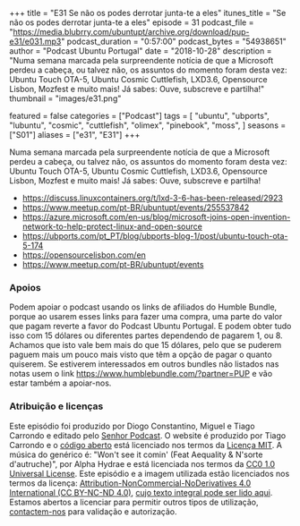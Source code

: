 +++
title = "E31 Se não os podes derrotar junta-te a eles"
itunes_title = "Se não os podes derrotar junta-te a eles"
episode = 31
podcast_file = "https://media.blubrry.com/ubuntupt/archive.org/download/pup-e31/e031.mp3"
podcast_duration = "0:57:00"
podcast_bytes = "54938651"
author = "Podcast Ubuntu Portugal"
date = "2018-10-28"
description = "Numa semana marcada pela surpreendente notícia de que a Microsoft perdeu a cabeça, ou talvez não, os assuntos do momento foram desta vez: Ubuntu Touch OTA-5, Ubuntu Cosmic Cuttlefish, LXD3.6, Opensource Lisbon, Mozfest e muito mais! Já sabes: Ouve, subscreve e partilha!"
thumbnail = "images/e31.png"

featured = false
categories = ["Podcast"]
tags = [
  "ubuntu",
  "ubports",
  "lubuntu",
  "cosmic",
  "cuttlefish",
  "olimex",
  "pinebook",
  "moss",
]
seasons = ["S01"]
aliases = ["e31", "E31"]
+++

Numa semana marcada pela surpreendente notícia de que a Microsoft perdeu a cabeça, ou talvez não, os assuntos do momento foram desta vez: Ubuntu Touch OTA-5, Ubuntu Cosmic Cuttlefish, LXD3.6, Opensource Lisbon, Mozfest e muito mais! Já sabes: Ouve, subscreve e partilha!

* https://discuss.linuxcontainers.org/t/lxd-3-6-has-been-released/2923
* https://www.meetup.com/pt-BR/ubuntupt/events/255537842
* https://azure.microsoft.com/en-us/blog/microsoft-joins-open-invention-network-to-help-protect-linux-and-open-source
* https://ubports.com/pt_PT/blog/ubports-blog-1/post/ubuntu-touch-ota-5-174
* https://opensourcelisbon.com/en
* https://www.meetup.com/pt-BR/ubuntupt/events


### Apoios
Podem apoiar o podcast usando os links de afiliados do Humble Bundle, porque ao usarem esses links para fazer uma compra, uma parte do valor que pagam reverte a favor do Podcast Ubuntu Portugal.
E podem obter tudo isso com 15 dólares ou diferentes partes dependendo de pagarem 1, ou 8.
Achamos que isto vale bem mais do que 15 dólares, pelo que se puderem paguem mais um pouco mais visto que têm a opção de pagar o quanto quiserem.
Se estiverem interessados em outros bundles não listados nas notas usem o link https://www.humblebundle.com/?partner=PUP e vão estar também a apoiar-nos.

### Atribuição e licenças
Este episódio foi produzido por Diogo Constantino, Miguel e Tiago Carrondo e editado pelo [Senhor Podcast](https://senhorpodcast.pt/).
O website é produzido por Tiago Carrondo e o [código aberto](https://gitlab.com/podcastubuntuportugal/website) está licenciado nos termos da [Licença MIT](https://gitlab.com/podcastubuntuportugal/website/main/LICENSE).
A música do genérico é: "Won't see it comin' (Feat Aequality & N'sorte d'autruche)", por Alpha Hydrae e está licenciada nos termos da [CC0 1.0 Universal License](https://creativecommons.org/publicdomain/zero/1.0/).
Este episódio e a imagem utilizada estão licenciados nos termos da licença: [Attribution-NonCommercial-NoDerivatives 4.0 International (CC BY-NC-ND 4.0)](https://creativecommons.org/licenses/by-nc-nd/4.0/), [cujo texto integral pode ser lido aqui](https://creativecommons.org/licenses/by-nc-nd/4.0/legalcode). Estamos abertos a licenciar para permitir outros tipos de utilização, [contactem-nos](https://podcastubuntuportugal.org/contactos) para validação e autorização.

